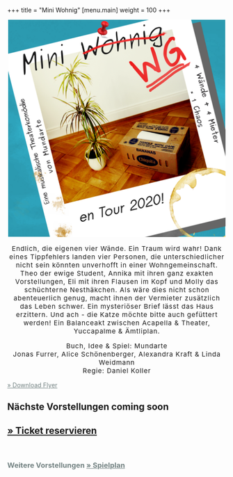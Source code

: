 +++
title = "Mini Wohnig"
[menu.main]
weight = 100
+++
<center> 
<img src="/images/flyer.tour.png" width= 500px/></p>

<span style="letter-spacing: 1px; font-size: 15px"> 
Endlich, die eigenen vier Wände. Ein Traum wird wahr! Dank eines Tippfehlers landen vier Personen, die unterschiedlicher nicht sein könnten unverhofft in einer Wohngemeinschaft. Theo der ewige Student, Annika mit ihren ganz exakten Vorstellungen,  Eli mit ihren Flausen im Kopf und Molly das schüchterne Nesthäkchen. Als wäre dies nicht schon abenteuerlich genug, macht ihnen der Vermieter zusätzlich das Leben schwer. Ein mysteriöser Brief lässt das Haus erzittern. Und ach - die Katze möchte bitte auch gefüttert werden!
Ein Balanceakt zwischen Acapella & Theater, Yuccapalme & Ämtliplan. 

				
Buch, Idee & Spiel: Mundarte <br>
Jonas Furrer, Alice Schönenberger, Alexandra Kraft & Linda Weidmann <br>
Regie: 
Daniel Koller
</span>
</p>
</center>

<a style="color:#758484" href="/flyermundarte.png"> &raquo; Download Flyer
      </a>

<p><h2> Nächste Vorstellungen coming soon</a></h2> </p>


<h2> <a style="color: 3FA0A0" href= "/Reservieren">
        &raquo; Ticket reservieren </a> </h2></br>
<p>
  <h3>
    <span style="color:#758484">
      Weitere Vorstellungen
      <a style="color:#758484" href="/Spielplan">
        &raquo; Spielplan
      </a>
    </span>
  </h3>
</p>

